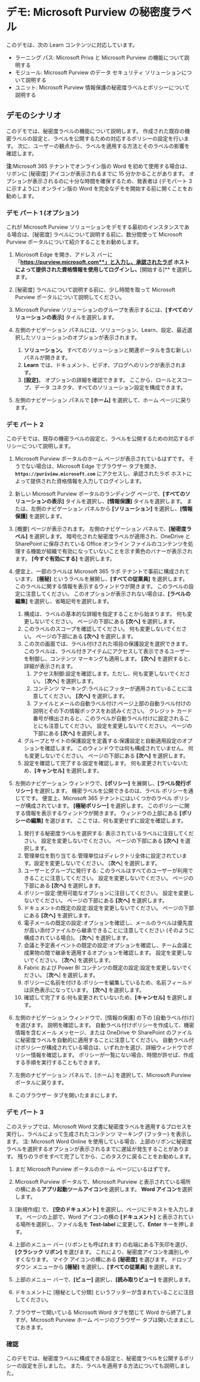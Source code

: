 <!---
---
デモ: タイトル: 'Microsoft Purview の秘密度ラベル' ラーニング パス/モジュール/ユニット: 'Microsoft Priva と Microsoft Purview の機能について説明する; モジュール 2: Microsoft Purview のデータ コンプライアンス ソリューションについて説明する; ユニット 4: Microsoft Purview 情報保護の秘密度ラベルとポリシーについて説明する'
---
--->

# デモ: Microsoft Purview の秘密度ラベル

このデモは、次の Learn コンテンツに対応しています。

- ラーニング パス: Microsoft Priva と Microsoft Purview の機能について説明する
- モジュール: Microsoft Purview のデータ セキュリティ ソリューションについて説明する
- ユニット: Microsoft Purview 情報保護の秘密度ラベルとポリシーについて説明する

## デモのシナリオ

このデモでは、秘密度ラベルの機能について説明します。  作成された既存の機密ラベルの設定と、ラベルを公開するための対応するポリシーの設定を行います。   次に、ユーザーの観点から、ラベルを適用する方法とそのラベルの影響を確認します。

**注**:Microsoft 365 テナントでオンライン版の Word を初めて使用する場合は、リボンに [秘密度] アイコンが表示されるまでに 15 分かかることがあります。 オプションが表示されるのに十分な時間を確保するため、発表者は (デモパート 3 に示すように) オンライン版の Word を完全なデモを開始する前に開くことをお勧めします。

### デモ パート 1 (オプション)

これが Microsoft Purview ソリューションをデモする最初のインスタンスである場合は、[秘密度] ラベルについて説明する前に、数分間使って Microsoft Purview ポータルについて紹介することをお勧めします。

1. Microsoft Edge を開き、アドレス バーに「**https://purview.microsoft.com**」と入力し、承認されたラボ ホストによって提供された資格情報を使用してログインし、**[開始する]** を選択します。  

1. [秘密度] ラベルについて説明する前に、少し時間を取って Microsoft Purview ポータルについて説明してください。

1. Microsoft Purview ソリューションのグループを表示するには、**[すべてのソリューションの表示]** タイルを選択します。

1. 左側のナビゲーション パネルには、ソリューション、Learn、設定、最近選択したソリューションのオプションが表示されます。
    1. **ソリューション。** すべてのソリューションと関連ポータルを含む新しいパネルが開きます。
    1. **Learn** では、ドキュメント、ビデオ、ブログへのリンクが表示されます。
    1. **[設定]**。 オプションの詳細を確認できます。 ここから、ロールとスコープ、データ コネクタ、すべてのソリューション設定を構成できます。

1. 左側のナビゲーション パネルで **[ホーム]** を選択して、ホーム ページに戻ります。

### デモ パート 2

このデモでは、既存の機密ラベルの設定と、ラベルを公開するための対応するポリシーについて説明します。

1. Microsoft Purview ポータルのホーム ページが表示されているはずです。  そうでない場合は、Microsoft Edge でブラウザー タブを開き、**`https://puriview.microsoft.com`** にアクセスし、承認されたラボ ホストによって提供された資格情報を入力してログインします。

1. 新しい Microsoft Purview ポータルのランディング ページで、**[すべてのソリューションの表示]** タイルを選択し、**[情報保護]** タイルを選択します。 または、左側のナビゲーション パネルから **[ソリューション]** を選択し、**[情報保護]** を選択します。

1. [概要] ページが表示されます。 左側のナビゲーション パネルで、**[秘密度ラベル]** を選択します。 暗号化された秘密度ラベルが適用され、OneDrive と SharePoint に保存されている Office オンライン ファイルのコンテンツを処理する機能が組織で有効になっていないことを示す黄色のバナーが表示されます。  **[今すぐ有効にする]** を選択します。

1. 便宜上、一部のラベルは Microsoft 365 ラボ テナントで事前に構成されています。 **[極秘]** というラベルを展開し、**[すべての従業員]** を選択します。  このラベルに関する情報を表示するウィンドウが開きます。  このラベルの設定に注意してください。  このオプションが表示されない場合は、**[ラベルの編集]** を選択し、省略記号を選択します。
    1. 構成は、ラベルの基本的な詳細を指定することから始まります。  何も変更しないでください。  ページの下部にある **[次へ]** を選択します。
    1. このラベルのスコープを確認してください。 何も変更しないでください。  ページの下部にある **[次へ]** を選択します。
    1. この次の画面では、ラベル付けされた項目の保護設定を選択できます。 このラベルは、ラベル付きアイテムにアクセスして表示できるユーザーを制御し、コンテンツ マーキングも適用します。  **[次へ]** を選択すると、詳細が表示されます。
        1. アクセス制御:設定を確認します。ただし、何も変更しないでください。  [**次へ**] を選択します。
        1. コンテンツ マーキング:ラベルにフッターが適用されていることに注意してください。  **[次へ]** を選択します。
        1. ファイルとメールの自動ラベル付け:ページ上部の自動ラベル付けの説明とその下の情報ボックスをお読みください。  クレジット カード番号が検出されると、このラベルが自動ラベル付けに設定されることにも注意してください。 設定を変更しないでください。  ページの下部にある **[次へ]** を選択します。
    1. グループとサイトの保護設定を定義する:保護設定と自動適用設定のオプションを確認します。  このウィンドウでは何も構成されていません。  何も変更しないでください。 ページの下部にある **[次へ]** を選択します。
    1. 設定を確認して完了する:設定を確認します。  何も変更されていないため、**[キャンセル]** を選択します。

1. 左側のナビゲーション ウィンドウで、**[ポリシー]** を展開し、**[ラベル発行ポリシー]** を選択します。  機密ラベルを公開できるのは、ラベル ポリシーを通じてです。  便宜上、Microsoft 365 テナントにはいくつかのラベル ポリシーが構成されています。 **[極秘ポリシー]** を選択します。  このポリシーに関する情報を表示するウィンドウが開きます。 ウィンドウの上部にある **[ポリシーの編集]** を選びます。  ここでは、何も変更せずに設定を確認します。
    1. 発行する秘密度ラベルを選択する: 表示されているラベルに注目してください。  設定を変更しないでください。  ページの下部にある **[次へ]** を選択します。
    1. 管理単位を割り当てる:管理単位はディレクトリ全体に設定されています。設定を変更しないでください。 [**次へ**] を選択します。  
    1. ユーザーとグループに発行する: このラベルはすべてのユーザーが利用できることに注意してください。  設定を変更しないでください。  ページの下部にある **[次へ]** を選択します。
    1. ポリシー設定:使用可能なオプションに注目してください。 設定を変更しないでください。  ページの下部にある **[次へ]** を選択します。
    1. ドキュメントの既定の設定:設定を変更しないでください。  ページの下部にある **[次へ]** を選択します。
    1. 電子メールの既定の設定:オプションを確認し、メールのラベルは優先度が高い添付ファイルから継承できることに注意してください (そのように構成されている場合)。 [**次へ**] を選択します。
    1. 会議と予定表イベントの既定の設定:オプションを確認し、チーム会議と成果物の間で継承を適用するオプションを確認します。 設定を変更しないでください。  [**次へ**] を選択します。
    1. Fabric および Power BI コンテンツの既定の設定:設定を変更しないでください。  [**次へ**] を選択します。
    1. ポリシーに名前を付ける:ポリシーを編集しているため、名前フィールドは灰色表示になっています。 **[次へ]** を選択します。
    1. 確認して完了する:何も変更されていないため、**[キャンセル]** を選択します。

1. 左側のナビゲーション ウィンドウで、[情報の保護] の下の [自動ラベル付け] を選びます。 説明を確認します。 自動ラベル付けポリシーを作成して、機密情報を含むメール メッセージ、または OneDrive や SharePoint のファイルに秘密度ラベルを自動的に適用することに注意してください。 自動ラベル付けポリシーが構成されている場合は、いずれかを選び、詳細ウィンドウでポリシー情報を確認します。  ポリシーが一覧にない場合、時間が許せば、作成する手順を実行することもできます。

1. 左側のナビゲーション パネルで、[ホーム] を選択して、Microsoft Purview ポータルに戻ります。

1. このブラウザー タブを開いたままにします。

### デモ パート 3

このステップでは、Microsoft Word 文書に秘密度ラベルを適用するプロセスを実行し、ラベルによって生成されたコンテンツ マーキング (フッター) を表示します。 注: Microsoft Word Online を使用している場合、上部のリボンに秘密度ラベルを選択するオプションが表示されるまでに遅延が発生することがあります。  残りのラボをすべて完了してから、このタスクに戻ることをお勧めします。

1. まだ Microsoft Purview ポータルのホーム ページにいるはずです。 
1. Microsoft Purview ポータルで、Microsoft Purview と表示されている場所の横にある**アプリ起動ツールアイコン**を選択します。 **Word アイコン**を選択します。  

1. [新規作成] で、 **[空のドキュメント]** を選択し、ページにテキストを入力します。  ページの上部で、Word アイコンの横の **[ドキュメント]** と表示されている場所を選択し、ファイル名を **Test-label** に変更して、**Enter** キーを押します。

1. 上部のメニュー バー (リボンとも呼ばれます) の右端にある下矢印を選び、**[クラシック リボン]** を選びます。  これにより、秘密度アイコンを識別しやすくなります。 マイク アイコンの横にある **[秘密度]** を選びます。 ドロップダウン メニューから **[極秘]** を選択し、**[すべての従業員]** を選択します。  

1. 上部のメニュー バーで、**[ビュー]** 選択し、**[読み取りビュー]** を選択します。

1. ドキュメントに [極秘として分類] というフッターが含まれていることに注目してください。  

1. ブラウザーで開いている Microsoft Word タブを閉じて Word から終了しますが、Microsoft Purview ホーム ページのブラウザー タブは開いたままにしておきます。

### 確認

このデモでは、秘密度ラベルに構成できる設定と、秘密度ラベルを公開するポリシーの設定を示しました。 また、ラベルを適用する方法についても説明しました。

